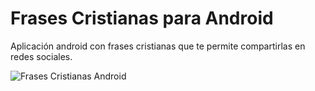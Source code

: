 # Frases Cristianas para Android

Aplicación android con frases cristianas que te permite compartirlas en redes sociales.

![Frases Cristianas Android](http://i.imgur.com/CY5ENzW.jpg)

